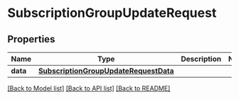 # SubscriptionGroupUpdateRequest

## Properties
Name | Type | Description | Notes
------------ | ------------- | ------------- | -------------
**data** | [**SubscriptionGroupUpdateRequestData**](SubscriptionGroupUpdateRequestData.md) |  | 

[[Back to Model list]](../README.md#documentation-for-models) [[Back to API list]](../README.md#documentation-for-api-endpoints) [[Back to README]](../README.md)


